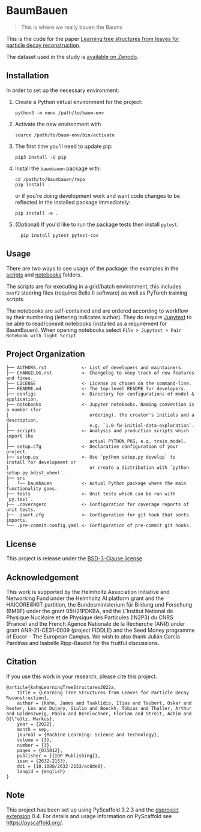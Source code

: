 # BaumBauen

> This is where we really bauen the Baums

This is the code for the paper [Learning tree structures from leaves for particle decay reconstruction](https://doi.org/10.1088/2632-2153/ac8de0).

The dataset used in the study is [available on Zenodo](https://doi.org/10.5281/zenodo.6983258).


## Installation

In order to set up the necessary environment:

1. Create a Python virtual environment for the project:
   ```
   python3 -m venv /path/to/baum-env
   ```
2. Activate the new environment with
   ```
   source /path/to/baum-env/bin/activate
   ```
3. The first time you'll need to update pip:
   ```
   pip3 install -U pip
   ```
4. Install the `baumbauen` package  with:
   ```
   cd /path/to/baumbauen/repo
   pip install .
   ```
   or if you're doing development work and want code changes to be reflected in the installed package immediately:
   ```
   pip install -e .
   ```
5. (Optional) If you'd like to run the package tests then install `pytest`:
   ```
	 pip install pytest pytest-cov
	 ```


## Usage

There are two ways to see usage of the package: the examples in the [scripts](scripts/README.md) and [notebooks](notebooks) folders.

The scripts are for executing in a grid/batch environment, this includes `basf2` steering files (requires Belle II software) as well as PyTorch training scripts.

The notebooks are self-contained and are ordered according to workflow by their numbering (lettering indicates author).
They do require [Jupytext](https://github.com/mwouts/jupytext) to be able to read/commit notebooks (installed as a requirement for BaumBauen).
When opening notebooks select `File > Jupytext > Pair Notebook with light Script`


## Project Organization

```
├── AUTHORS.rst             <- List of developers and maintainers.
├── CHANGELOG.rst           <- Changelog to keep track of new features and fixes.
├── LICENSE                 <- License as chosen on the command-line.
├── README.md               <- The top-level README for developers.
├── configs                 <- Directory for configurations of model & application.
├── notebooks               <- Jupyter notebooks. Naming convention is a number (for
│                              ordering), the creator's initials and a description,
│                              e.g. `1.0-fw-initial-data-exploration`.
├── scripts                 <- Analysis and production scripts which import the
│                              actual PYTHON_PKG, e.g. train_model.
├── setup.cfg               <- Declarative configuration of your project.
├── setup.py                <- Use `python setup.py develop` to install for development or
|                              or create a distribution with `python setup.py bdist_wheel`.
├── src
│   └── baumbauen           <- Actual Python package where the main functionality goes.
├── tests                   <- Unit tests which can be run with `py.test`.
├── .coveragerc             <- Configuration for coverage reports of unit tests.
├── .isort.cfg              <- Configuration for git hook that sorts imports.
└── .pre-commit-config.yaml <- Configuration of pre-commit git hooks.
```

## License

This project is release under the 
[BSD-3-Clause license](https://github.com/Helmholtz-AI-Energy/TBBRDet/blob/main/LICENSE)

## Acknowledgement

This work is supported by the Helmholtz Association Initiative and Networking Fund under the Helmholtz AI platform grant and the HAICORE@KIT partition,
the Bundesministerium für Bildung und Forschung (BMBF) under the grant 05H21PDKBA,
and the L’Institut National de Physique Nucléaire et de Physique des Particules (IN2P3) du CNRS (France)
and the French Agence Nationale de la Recherche (ANR) under grant ANR-21-CE31-0009 (project FIDDLE)
and the Seed Money programme of Eucor - The European Campus.
We wish to also thank Julián Garcı́a Pardiñas and Isabelle Ripp-Baudot for the fruitful discussions.

## Citation

If you use this work in your research, please cite this project.
```
@article{kahnLearningTreeStructures2022a,
    title = {Learning Tree Structures from Leaves for Particle Decay Reconstruction},
    author = {Kahn, James and Tsaklidis, Ilias and Taubert, Oskar and Reuter, Lea and Dujany, Giulio and Boeckh, Tobias and Thaller, Arthur and Goldenzweig, Pablo and Bernlochner, Florian and Streit, Achim and G{\"o}tz, Markus},
    year = {2022},
    month = sep,
    journal = {Machine Learning: Science and Technology},
    volume = {3},
    number = {3},
    pages = {035012},
    publisher = {{IOP Publishing}},
    issn = {2632-2153},
    doi = {10.1088/2632-2153/ac8de0},
    langid = {english}
}

```

## Note

This project has been set up using PyScaffold 3.2.3 and the [dsproject extension] 0.4.
For details and usage information on PyScaffold see https://pyscaffold.org/.

[conda]: https://docs.conda.io/
[pre-commit]: https://pre-commit.com/
[Jupyter]: https://jupyter.org/
[Jupytext]: https://github.com/mwouts/jupytext
[nbstripout]: https://github.com/kynan/nbstripout
[Google style]: http://google.github.io/styleguide/pyguide.html#38-comments-and-docstrings
[dsproject extension]: https://github.com/pyscaffold/pyscaffoldext-dsproject
